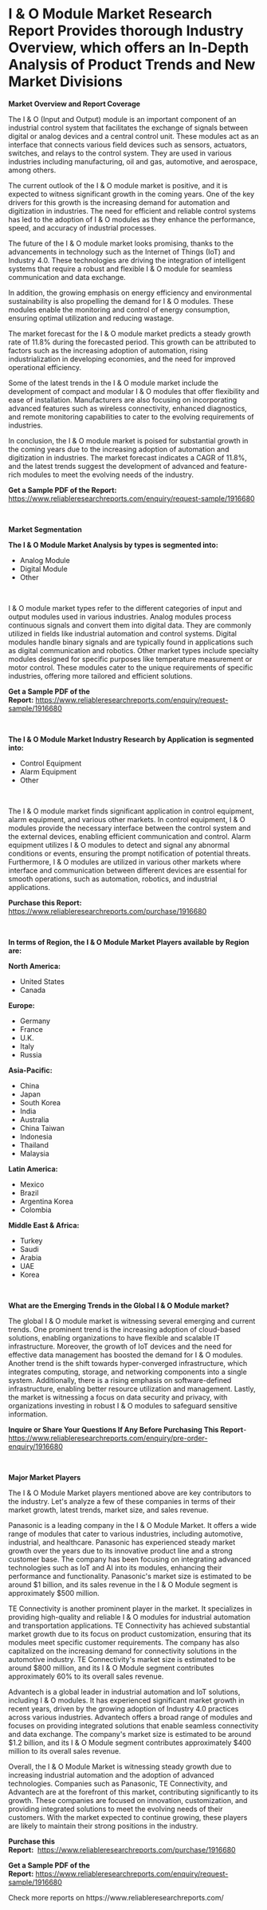 <p><h1>I & O Module Market Research Report Provides thorough Industry Overview, which offers an In-Depth Analysis of Product Trends and New Market Divisions</h1></p><p><strong>Market Overview and Report Coverage</strong></p>
<p><p>The I & O (Input and Output) module is an important component of an industrial control system that facilitates the exchange of signals between digital or analog devices and a central control unit. These modules act as an interface that connects various field devices such as sensors, actuators, switches, and relays to the control system. They are used in various industries including manufacturing, oil and gas, automotive, and aerospace, among others.</p><p>The current outlook of the I & O module market is positive, and it is expected to witness significant growth in the coming years. One of the key drivers for this growth is the increasing demand for automation and digitization in industries. The need for efficient and reliable control systems has led to the adoption of I & O modules as they enhance the performance, speed, and accuracy of industrial processes.</p><p>The future of the I & O module market looks promising, thanks to the advancements in technology such as the Internet of Things (IoT) and Industry 4.0. These technologies are driving the integration of intelligent systems that require a robust and flexible I & O module for seamless communication and data exchange.</p><p>In addition, the growing emphasis on energy efficiency and environmental sustainability is also propelling the demand for I & O modules. These modules enable the monitoring and control of energy consumption, ensuring optimal utilization and reducing wastage.</p><p>The market forecast for the I & O module market predicts a steady growth rate of 11.8% during the forecasted period. This growth can be attributed to factors such as the increasing adoption of automation, rising industrialization in developing economies, and the need for improved operational efficiency.</p><p>Some of the latest trends in the I & O module market include the development of compact and modular I & O modules that offer flexibility and ease of installation. Manufacturers are also focusing on incorporating advanced features such as wireless connectivity, enhanced diagnostics, and remote monitoring capabilities to cater to the evolving requirements of industries.</p><p>In conclusion, the I & O module market is poised for substantial growth in the coming years due to the increasing adoption of automation and digitization in industries. The market forecast indicates a CAGR of 11.8%, and the latest trends suggest the development of advanced and feature-rich modules to meet the evolving needs of the industry.</p></p>
<p><strong>Get a Sample PDF of the Report:</strong> <a href="https://www.reliableresearchreports.com/enquiry/request-sample/1916680">https://www.reliableresearchreports.com/enquiry/request-sample/1916680</a></p>
<p>&nbsp;</p>
<p><strong>Market Segmentation</strong></p>
<p><strong>The I & O Module Market Analysis by types is segmented into:</strong></p>
<p><ul><li>Analog Module</li><li>Digital Module</li><li>Other</li></ul></p>
<p>&nbsp;</p>
<p><p>I & O module market types refer to the different categories of input and output modules used in various industries. Analog modules process continuous signals and convert them into digital data. They are commonly utilized in fields like industrial automation and control systems. Digital modules handle binary signals and are typically found in applications such as digital communication and robotics. Other market types include specialty modules designed for specific purposes like temperature measurement or motor control. These modules cater to the unique requirements of specific industries, offering more tailored and efficient solutions.</p></p>
<p><strong>Get a Sample PDF of the Report:</strong>&nbsp;<a href="https://www.reliableresearchreports.com/enquiry/request-sample/1916680">https://www.reliableresearchreports.com/enquiry/request-sample/1916680</a></p>
<p>&nbsp;</p>
<p><strong>The I & O Module Market Industry Research by Application is segmented into:</strong></p>
<p><ul><li>Control Equipment</li><li>Alarm Equipment</li><li>Other</li></ul></p>
<p>&nbsp;</p>
<p><p>The I & O module market finds significant application in control equipment, alarm equipment, and various other markets. In control equipment, I & O modules provide the necessary interface between the control system and the external devices, enabling efficient communication and control. Alarm equipment utilizes I & O modules to detect and signal any abnormal conditions or events, ensuring the prompt notification of potential threats. Furthermore, I & O modules are utilized in various other markets where interface and communication between different devices are essential for smooth operations, such as automation, robotics, and industrial applications.</p></p>
<p><strong>Purchase this Report:</strong>&nbsp; <a href="https://www.reliableresearchreports.com/purchase/1916680">https://www.reliableresearchreports.com/purchase/1916680</a></p>
<p>&nbsp;</p>
<p><strong>In terms of Region, the I & O Module Market Players available by Region are:</strong></p>
<p>
    <p> <strong> North America: </strong>
        <ul>
            <li>United States</li>
            <li>Canada</li>
        </ul>
        </p> 
    <p> <strong> Europe: </strong>
        <ul>
            <li>Germany</li>
            <li>France</li>
            <li>U.K.</li>
            <li>Italy</li>
            <li>Russia</li>
        </ul>
        </p> 
    <p> <strong> Asia-Pacific: </strong>
        <ul>
            <li>China</li>
            <li>Japan</li>
            <li>South Korea</li>
            <li>India</li>
            <li>Australia</li>
            <li>China Taiwan</li>
            <li>Indonesia</li>
            <li>Thailand</li>
            <li>Malaysia</li>
        </ul>
        </p> 
    <p> <strong> Latin America: </strong>
        <ul>
            <li>Mexico</li>
            <li>Brazil</li>
            <li>Argentina Korea</li>
            <li>Colombia</li>
        </ul>
        </p> 
    <p> <strong> Middle East & Africa: </strong>
        <ul>
            <li>Turkey</li>
            <li>Saudi</li>
            <li>Arabia</li>
            <li>UAE</li>
            <li>Korea</li>
        </ul>
    </p>
    </p>
<p>&nbsp;</p>
<p><strong>What are the Emerging Trends in the Global I & O Module market?</strong></p>
<p><p>The global I & O module market is witnessing several emerging and current trends. One prominent trend is the increasing adoption of cloud-based solutions, enabling organizations to have flexible and scalable IT infrastructure. Moreover, the growth of IoT devices and the need for effective data management has boosted the demand for I & O modules. Another trend is the shift towards hyper-converged infrastructure, which integrates computing, storage, and networking components into a single system. Additionally, there is a rising emphasis on software-defined infrastructure, enabling better resource utilization and management. Lastly, the market is witnessing a focus on data security and privacy, with organizations investing in robust I & O modules to safeguard sensitive information.</p></p>
<p><strong>Inquire or Share Your Questions If Any Before Purchasing This Report</strong>- <a href="https://www.reliableresearchreports.com/enquiry/pre-order-enquiry/1916680">https://www.reliableresearchreports.com/enquiry/pre-order-enquiry/1916680</a></p>
<p>&nbsp;</p>
<p><strong>Major Market Players</strong></p>
<p><p>The I & O Module Market players mentioned above are key contributors to the industry. Let's analyze a few of these companies in terms of their market growth, latest trends, market size, and sales revenue.</p><p>Panasonic is a leading company in the I & O Module Market. It offers a wide range of modules that cater to various industries, including automotive, industrial, and healthcare. Panasonic has experienced steady market growth over the years due to its innovative product line and a strong customer base. The company has been focusing on integrating advanced technologies such as IoT and AI into its modules, enhancing their performance and functionality. Panasonic's market size is estimated to be around $1 billion, and its sales revenue in the I & O Module segment is approximately $500 million.</p><p>TE Connectivity is another prominent player in the market. It specializes in providing high-quality and reliable I & O modules for industrial automation and transportation applications. TE Connectivity has achieved substantial market growth due to its focus on product customization, ensuring that its modules meet specific customer requirements. The company has also capitalized on the increasing demand for connectivity solutions in the automotive industry. TE Connectivity's market size is estimated to be around $800 million, and its I & O Module segment contributes approximately 60% to its overall sales revenue.</p><p>Advantech is a global leader in industrial automation and IoT solutions, including I & O modules. It has experienced significant market growth in recent years, driven by the growing adoption of Industry 4.0 practices across various industries. Advantech offers a broad range of modules and focuses on providing integrated solutions that enable seamless connectivity and data exchange. The company's market size is estimated to be around $1.2 billion, and its I & O Module segment contributes approximately $400 million to its overall sales revenue.</p><p>Overall, the I & O Module Market is witnessing steady growth due to increasing industrial automation and the adoption of advanced technologies. Companies such as Panasonic, TE Connectivity, and Advantech are at the forefront of this market, contributing significantly to its growth. These companies are focused on innovation, customization, and providing integrated solutions to meet the evolving needs of their customers. With the market expected to continue growing, these players are likely to maintain their strong positions in the industry.</p></p>
<p><strong>Purchase this Report:</strong>&nbsp;&nbsp;<a href="https://www.reliableresearchreports.com/purchase/1916680">https://www.reliableresearchreports.com/purchase/1916680</a></p>
<p></p>
<p><strong>Get a Sample PDF of the Report:</strong>&nbsp;<a href="https://www.reliableresearchreports.com/enquiry/request-sample/1916680">https://www.reliableresearchreports.com/enquiry/request-sample/1916680</a></p>
<p>Check more reports on https://www.reliableresearchreports.com/</p>